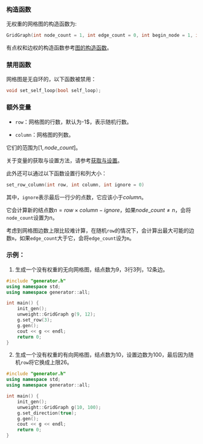 ### 构造函数

无权重的网格图的构造函数为:

```cpp
GridGraph(int node_count = 1, int edge_count = 0, int begin_node = 1, int row = -1)
```
有点权和边权的构造函数参考[图的构造函数](/user/rand_tree/basic_tree_graph.md#构造函数)。

### 禁用函数

网格图是无自环的，以下函数被禁用：

```cpp
void set_self_loop(bool self_loop);
```

### 额外变量

- `row`：网格图的行数，默认为-1$，表示随机行数。

- `column`：网格图的列数。

它们的范围为$[1,node\_count]$。

关于变量的获取与设置方法，请参考[获取与设置](/user/tools/setter_getter.md)。

此外还可以通过以下函数设置行和列大小：

```cpp
set_row_column(int row, int column, int ignore = 0)
```

其中，`ignore`表示最后一行少的点数，它应该小于$column$。

它会计算新的结点数$n = row\times column - ignore$，如果$node\_count \neq n$，会将`node_count`设置为$n$。

考虑到网格图边数上限比较难计算，在随机`row`的情况下，会计算出最大可能的边数`m`，如果`edge_count`大于它，会将`edge_count`设为`m`。

### 示例：

1. 生成一个没有权重的无向网格图，结点数为$9$，$3$行$3$列，$12$条边。

```cpp
#include "generator.h"
using namespace std;
using namespace generator::all;

int main() {
    init_gen();
    unweight::GridGraph g(9, 12);
    g.set_row(3);
    g.gen();
    cout << g << endl;
    return 0;
}
```

2. 生成一个没有权重的有向网格图，结点数为$10$，设置边数为$100$，最后因为随机`row`将它换成上限$26$。
```cpp
#include "generator.h"
using namespace std;
using namespace generator::all;

int main() {
    init_gen();
    unweight::GridGraph g(10, 100);
    g.set_direction(true);
    g.gen();
    cout << g << endl;
    return 0;
}
```